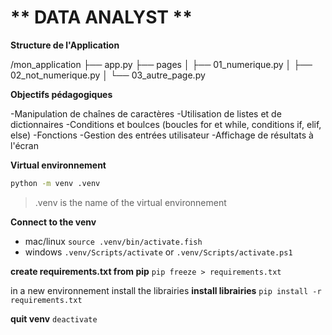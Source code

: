 # ** DATA ANALYST **
**Structure de l'Application**

/mon_application
    ├── app.py
    ├── pages
    │   ├── 01_numerique.py
    │   ├── 02_not_numerique.py
    │   └── 03_autre_page.py

**Objectifs pédagogiques**

-Manipulation de chaînes de caractères
-Utilisation de listes et de dictionnaires
-Conditions et boulces (boucles for et while, conditions if, elif, else)
-Fonctions
-Gestion des entrées utilisateur
-Affichage de résultats à l'écran


**Virtual environnement**
```bash
python -m venv .venv
```
> .venv is the name of the virtual environnement 

**Connect to the venv** 

- mac/linux
`source .venv/bin/activate.fish`
- windows
`.venv/Scripts/activate` or `.venv/Scripts/activate.ps1` 

**create requirements.txt from pip**
`pip freeze > requirements.txt`

in a new environnement install the librairies
**install librairies**
`pip install -r requirements.txt`

**quit venv**
`deactivate` 